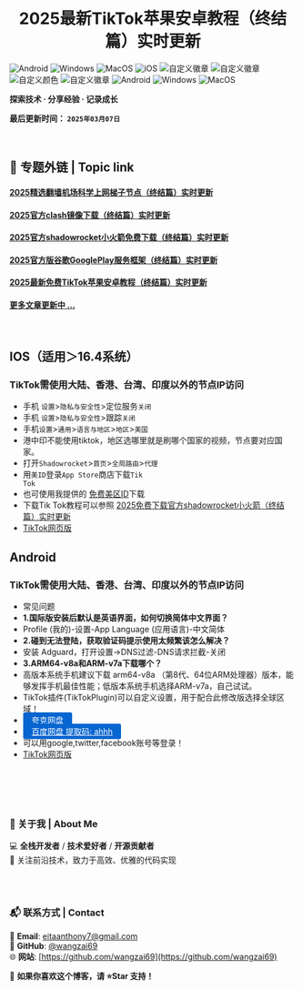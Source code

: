 <h1 align="center">2025最新TikTok苹果安卓教程（终结篇）实时更新</h1>

![Android](https://img.shields.io/badge/安卓-Android-brightgreen)
![Windows](https://img.shields.io/badge/微软-Windows-blue)
![MacOS](https://img.shields.io/badge/OS-MacOS-lightgrey)
![iOS](https://img.shields.io/badge/苹果-iOS-red)
![自定义徽章](https://img.shields.io/badge/linux-github-green)
![自定义徽章](https://img.shields.io/badge/网络-梯子-yellow)
![自定义颜色](https://img.shields.io/badge/科学-上网-orange)
![自定义徽章](https://img.shields.io/badge/图文-教程-purple)
![Android](https://img.shields.io/badge/美区-ID-brightgreen)
![Windows](https://img.shields.io/badge/clash-clashX-blue)
![MacOS](https://img.shields.io/badge/shadowrocket-小火箭-lightgrey)



**探索技术 · 分享经验 · 记录成长**

**最后更新时间： `2025年03月07日`**

<br>

## 📖 专题外链 | Topic link  
#### [2025精选翻墙机场科学上网梯子节点（终结篇）实时更新](https://github.com/wangzai69/vpn)
#### [2025官方clash镜像下载（终结篇）实时更新](https://github.com/wangzai69/clash)
#### [2025官方shadowrocket小火箭免费下载（终结篇）实时更新](https://github.com/wangzai69/shadowrocket)
#### [2025官方版谷歌GooglePlay服务框架（终结篇）实时更新](https://github.com/wangzai69/GooglePlay)
#### [2025最新免费TikTok苹果安卓教程（终结篇）实时更新](https://github.com/wangzai69/GooglePlay)
#### [更多文章更新中 ... ]()

<br>

## IOS（适用＞16.4系统）
### TikTok需使用大陆、香港、台湾、印度以外的节点IP访问
- 手机 <code>设置</code>><code>隐私与安全性</code>>定位服务<code>关闭</code>
- 手机 <code>设置</code>><code>隐私与安全性</code>>跟踪<code>关闭</code>
- 手机<code>设置</code>><code>通用</code>><code>语言与地区</code>><code>地区</code>><code>美国</code>
- 港中印不能使用tiktok，地区选哪里就是刷哪个国家的视频，节点要对应国家。
- 打开<code>Shadowrocket</code>><code>首页</code>><code>全局路由</code>><code>代理</code>
- 用<code>美ID</code>登录<code>App Store</code>商店下载<code>Tik Tok</code>
- 也可使用我提供的 [免费美区ID](https://github.com/wangzai69/AppStoreID)下载
- 下载Tik Tok教程可以参照 [2025免费下载官方shadowrocket小火箭（终结篇）实时更新](https://github.com/wangzai69/shadowrocket)
- [TikTok网页版](https://www.tiktok.com)

## Android
### TikTok需使用大陆、香港、台湾、印度以外的节点IP访问
- 常见问题
- ****1.国际版安装后默认是英语界面，如何切换简体中文界面？****
- Profile (我的)-设置-App Language (应用语言)-中文简体
- ****2.碰到无法登陆，获取验证码提示使用太频繁该怎么解决？****
- 安装 Adguard，打开设置->DNS过滤-DNS请求拦截-关闭
- ****3.ARM64-v8a和ARM-v7a下载哪个？****
- 高版本系统手机建议下载 arm64-v8a （第8代、64位ARM处理器）版本，能够发挥手机最佳性能；低版本系统手机选择ARM-v7a，自己试试。
- TikTok插件(TikTokPlugin)可以自定义设置，用于配合此修改版选择全球区域！
- <a href="https://pan.quark.cn/s/9abb0ff027c3" class="button" style="color: #fff; background-color: #0665d0; padding: 5px 15px; border-radius: 3px;">夸克网盘</a>
- <a href="https://pan.baidu.com/s/15y3_pod5-Kq8a-uxYqvHsA?pwd=ahhh" class="button" style="color: #fff; background-color: #0665d0; padding: 5px 15px; border-radius: 3px;">百度网盘 提取码: ahhh</a>
- 可以用google,twitter,facebook账号等登录！
- [TikTok网页版](https://www.tiktok.com)


<br>

##

<br>

### 📌 关于我 | About Me  
💻 **全栈开发者** / **技术爱好者** / **开源贡献者**  
🚀 关注前沿技术，致力于高效、优雅的代码实现  

<br>
<br>

### 📬 联系方式 | Contact  
📧 **Email**: [eitaanthony7@gmail.com](mailto:eitaanthony7@gmail.com)  
🐙 **GitHub**: [@wangzai69](https://github.com/wangzai69)  
🌐 **网站**: [https://github.com/wangzai69](https://github.com/wangzai69)  

📢 **如果你喜欢这个博客，请 ⭐Star 支持！**  

<br>
<br>


